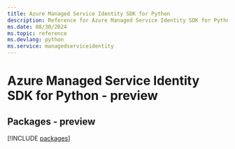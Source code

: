 ```yaml
---
title: Azure Managed Service Identity SDK for Python
description: Reference for Azure Managed Service Identity SDK for Python
ms.date: 08/30/2024
ms.topic: reference
ms.devlang: python
ms.service: managedserviceidentity
---
```

# Azure Managed Service Identity SDK for Python - preview
## Packages - preview
[!INCLUDE [packages](managed-service-identity-index.md)]